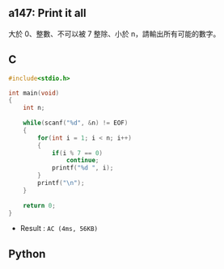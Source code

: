 ## a147: Print it all
大於 0、整數、不可以被 7 整除、小於 n，請輸出所有可能的數字。

## C
```C
#include<stdio.h>

int main(void)
{
	int n;
	
	while(scanf("%d", &n) != EOF)
	{
		for(int i = 1; i < n; i++)
		{
			if(i % 7 == 0)
				continue;
			printf("%d ", i);
		}
		printf("\n");
	}
	
	return 0;
}
```
 * Result : `AC (4ms, 56KB)`

## Python
